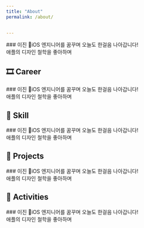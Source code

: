 ```yaml
---
title: "About"
permalink: /about/

  
---
```

<p style="padding: 60px>
## 🍀 Profile
<p>
### 이진
iOS 엔지니어를 꿈꾸며 오늘도 한걸음 나아갑니다!<br>
애플의 디자인 철학을 좋아하며 
</p>
## 🎓 Education
<p style="padding: 0 60px 0 60px>
### 이진
iOS 엔지니어를 꿈꾸며 오늘도 한걸음 나아갑니다!<br>
애플의 디자인 철학을 좋아하며 
</p>

## 🎞 Career
<p>
### 이진
iOS 엔지니어를 꿈꾸며 오늘도 한걸음 나아갑니다!<br>
애플의 디자인 철학을 좋아하며 
</p>

## 🎯 Skill
<p>
### 이진
iOS 엔지니어를 꿈꾸며 오늘도 한걸음 나아갑니다!<br>
애플의 디자인 철학을 좋아하며 
</p>

## 🚀 Projects
<p>
### 이진
iOS 엔지니어를 꿈꾸며 오늘도 한걸음 나아갑니다!<br>
애플의 디자인 철학을 좋아하며 
</p>

## 🎒 Activities
<p>
### 이진
iOS 엔지니어를 꿈꾸며 오늘도 한걸음 나아갑니다!<br>
애플의 디자인 철학을 좋아하며 
</p>
</p>
